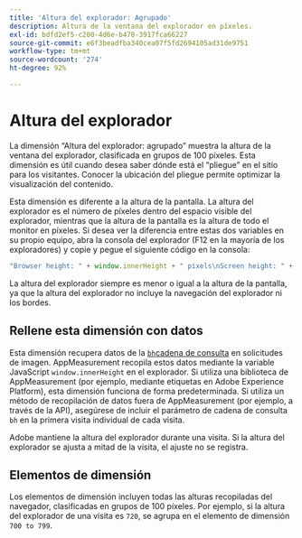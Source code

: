 ```yaml
---
title: 'Altura del explorador: Agrupado'
description: Altura de la ventana del explorador en píxeles.
exl-id: bdfd2ef5-c200-4d6e-b478-3917fca66227
source-git-commit: e6f3beadfba340cea07f5fd2694105ad31de9751
workflow-type: tm+mt
source-wordcount: '274'
ht-degree: 92%

---
```


# Altura del explorador

La dimensión “Altura del explorador: agrupado” muestra la altura de la ventana del explorador, clasificada en grupos de 100 píxeles. Esta dimensión es útil cuando desea saber dónde está el “pliegue” en el sitio para los visitantes. Conocer la ubicación del pliegue permite optimizar la visualización del contenido.

Esta dimensión es diferente a la altura de la pantalla. La altura del explorador es el número de píxeles dentro del espacio visible del explorador, mientras que la altura de la pantalla es la altura de todo el monitor en píxeles. Si desea ver la diferencia entre estas dos variables en su propio equipo, abra la consola del explorador (F12 en la mayoría de los exploradores) y copie y pegue el siguiente código en la consola:

```javascript
"Browser height: " + window.innerHeight + " pixels\nScreen height: " + screen.height + " pixels";
```

La altura del explorador siempre es menor o igual a la altura de la pantalla, ya que la altura del explorador no incluye la navegación del explorador ni los bordes.

## Rellene esta dimensión con datos

Esta dimensión recupera datos de la [`bh`cadena de consulta](/help/implement/validate/query-parameters.md) en solicitudes de imagen. AppMeasurement recopila estos datos mediante la variable JavaScript `window.innerHeight` en el explorador. Si utiliza una biblioteca de AppMeasurement (por ejemplo, mediante etiquetas en Adobe Experience Platform), esta dimensión funciona de forma predeterminada. Si utiliza un método de recopilación de datos fuera de AppMeasurement (por ejemplo, a través de la API), asegúrese de incluir el parámetro de cadena de consulta `bh` en la primera visita individual de cada visita.

Adobe mantiene la altura del explorador durante una visita. Si la altura del explorador se ajusta a mitad de la visita, el ajuste no se registra.

## Elementos de dimensión

Los elementos de dimensión incluyen todas las alturas recopiladas del navegador, clasificadas en grupos de 100 píxeles. Por ejemplo, si la altura del explorador de una visita es `720`, se agrupa en el elemento de dimensión `700 to 799`.
